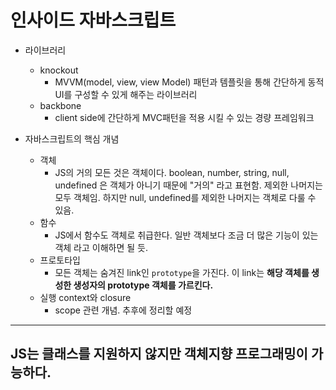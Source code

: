 # 인사이드 자바스크립트

- 라이브러리
    - knockout
        - MVVM(model, view, view Model) 패턴과 템플릿을 통해 간단하게 동적 UI를 구성할 수 있게 해주는 라이브러리
    - backbone
        - client side에 간단하게 MVC패턴을 적용 시킬 수 있는 경량 프레임워크

- 자바스크립트의 핵심 개념
    - 객체
        - JS의 거의 모든 것은 객체이다. boolean, number, string, null, undefined 은 객체가 아니기 때문에 "거의" 라고 표현함. 제외한 나머지는 모두 객체임. 하지만 null, undefined를 제외한 나머지는 객체로 다룰 수 있음.
    - 함수
        - JS에서 함수도 객체로 취급한다. 일반 객체보다 조금 더 많은 기능이 있는 객체 라고 이해하면 될 듯.
    - 프로토타입
        - 모든 객체는 숨겨진 link인 `prototype`을 가진다. 이 link는 **해당 객체를 생성한 생성자의 prototype 객체를 가르킨다.** 
    - 실행 context와 closure
        - scope 관련 개념. 추후에 정리할 예정
    
--- 
JS는 클래스를 지원하지 않지만 객체지향 프로그래밍이 가능하다. 
--- 